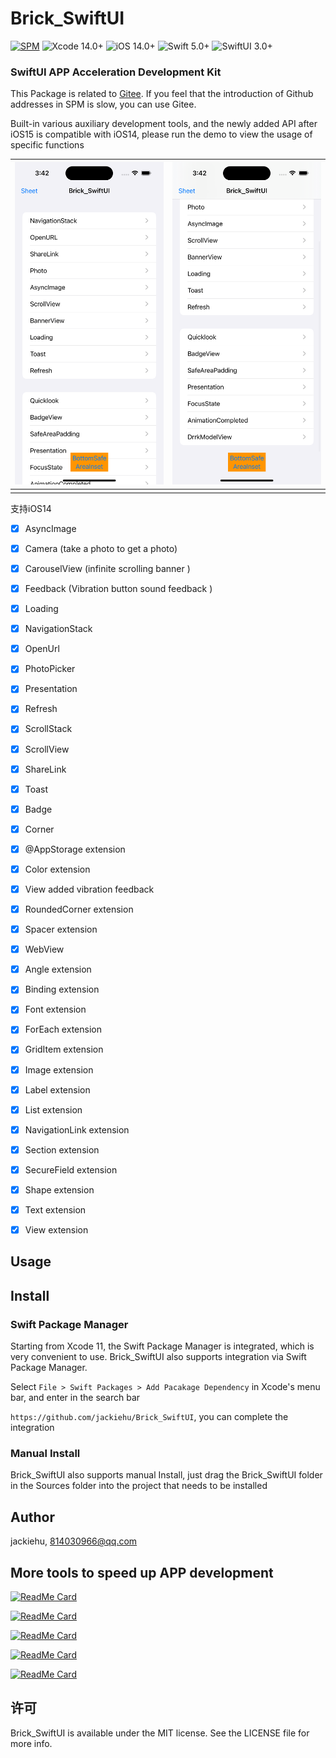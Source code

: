 # Brick_SwiftUI

[![SPM](https://img.shields.io/badge/SPM-supported-DE5C43.svg?style=flat)](https://swift.org/package-manager/)
![Xcode 14.0+](https://img.shields.io/badge/Xcode-14.0%2B-blue.svg)
![iOS 14.0+](https://img.shields.io/badge/iOS-14.0%2B-blue.svg)
![Swift 5.0+](https://img.shields.io/badge/Swift-5.0%2B-orange.svg)
![SwiftUI 3.0+](https://img.shields.io/badge/SwiftUI-3.0%2B-orange.svg)

### SwiftUI APP Acceleration Development Kit

This Package is related to [Gitee](https://gitee.com/zjinhu/brick). If you feel that the introduction of Github addresses in SPM is slow, you can use Gitee.

Built-in various auxiliary development tools, and the newly added API after iOS15 is compatible with iOS14, please run the demo to view the usage of specific functions

| ![](Image/1.png) | ![](Image/2.png) |
| ---------------- | ---------------- |
|                  |                  |

支持iOS14

- [x] AsyncImage

- [x] Camera (take a photo to get a photo)

- [x] CarouselView (infinite scrolling banner )

- [x] Feedback (Vibration button sound feedback )

- [x] Loading 

- [x] NavigationStack

- [x] OpenUrl

- [x] PhotoPicker

- [x] Presentation

- [x] Refresh

- [x] ScrollStack

- [x] ScrollView

- [x] ShareLink

- [x] Toast

- [x] Badge

- [x] Corner

- [x] @AppStorage extension
- [x] Color extension
- [x] View added vibration feedback
- [x] RoundedCorner extension
- [x] Spacer extension
- [x] WebView
- [x] Angle extension
- [x] Binding extension
- [x] Font extension
- [x] ForEach extension
- [x] GridItem extension
- [x] Image extension
- [x] Label extension
- [x] List extension
- [x] NavigationLink extension
- [x] Section extension
- [x] SecureField extension
- [x] Shape extension
- [x] Text extension
- [x] View extension

## Usage


## Install

### Swift Package Manager

Starting from Xcode 11, the Swift Package Manager is integrated, which is very convenient to use. Brick_SwiftUI also supports integration via Swift Package Manager.

Select `File > Swift Packages > Add Pacakage Dependency` in Xcode's menu bar, and enter in the search bar

`https://github.com/jackiehu/Brick_SwiftUI`, you can complete the integration

### Manual Install

Brick_SwiftUI also supports manual Install, just drag the Brick_SwiftUI folder in the Sources folder into the project that needs to be installed


## Author

jackiehu, 814030966@qq.com

## More tools to speed up APP development

[![ReadMe Card](https://github-readme-stats.vercel.app/api/pin/?username=jackiehu&repo=SwiftMediator&theme=radical&locale=cn)](https://github.com/jackiehu/SwiftMediator)

[![ReadMe Card](https://github-readme-stats.vercel.app/api/pin/?username=jackiehu&repo=SwiftBrick&theme=radical&locale=cn)](https://github.com/jackiehu/SwiftBrick)

[![ReadMe Card](https://github-readme-stats.vercel.app/api/pin/?username=jackiehu&repo=SwiftLog&theme=radical&locale=cn)](https://github.com/jackiehu/SwiftLog)

[![ReadMe Card](https://github-readme-stats.vercel.app/api/pin/?username=jackiehu&repo=SwiftMesh&theme=radical&locale=cn)](https://github.com/jackiehu/SwiftMesh)

[![ReadMe Card](https://github-readme-stats.vercel.app/api/pin/?username=jackiehu&repo=SwiftNotification&theme=radical&locale=cn)](https://github.com/jackiehu/SwiftNotification)


## 许可

Brick_SwiftUI is available under the MIT license. See the LICENSE file for more info.
